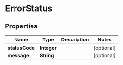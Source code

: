 

# ErrorStatus


## Properties

| Name | Type | Description | Notes |
|------------ | ------------- | ------------- | -------------|
|**statusCode** | **Integer** |  |  [optional] |
|**message** | **String** |  |  [optional] |



